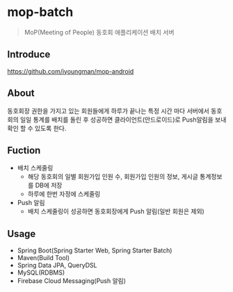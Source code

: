 # mop-batch
> MoP(Meeting of People)  동호회 애플리케이션 배치 서버

## Introduce
https://github.com/iyoungman/mop-android

## About
동호회장 권한을 가지고 있는 회원들에게 하루가 끝나는 특정 시간 마다 서버에서 동호회의 일일 통계를 배치를 돌린 후 성공하면 클라이언트(안드로이드)로 Push알림을 보내  확인 할 수 있도록 한다.

## Fuction
* 배치 스케줄링
  + 해당 동호회의 일별 회원가입 인원 수, 회원가입 인원의 정보, 게시글 통계정보를 DB에 저장  
  + 하루에 한번 자정에 스케줄링
* Push 알림
  + 배치 스케줄링이 성공하면 동호회장에게 Push 알림(일반 회원은 제외)
  
## Usage
* Spring Boot(Spring Starter Web, Spring Starter Batch)
* Maven(Build Tool)
* Spring Data JPA, QueryDSL
* MySQL(RDBMS)
* Firebase Cloud Messaging(Push 알림)
